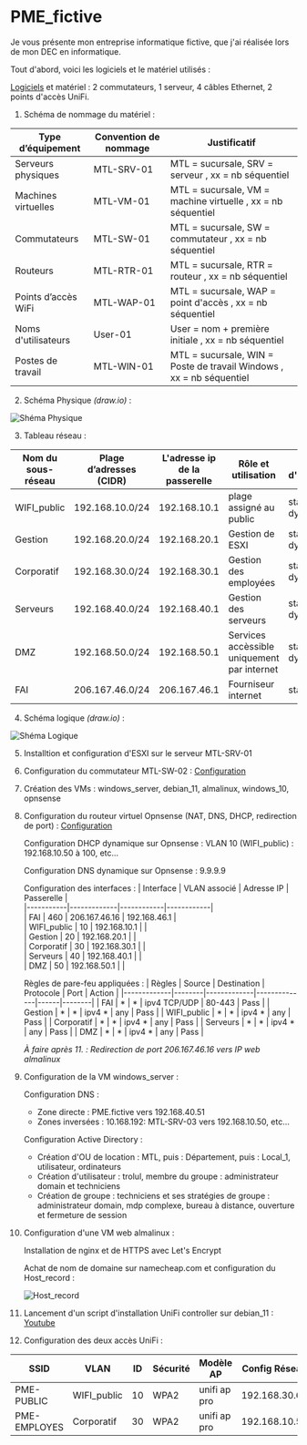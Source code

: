 # PME_fictive

Je vous présente mon entreprise informatique fictive, que j'ai réalisée lors de mon DEC en informatique.

Tout d'abord, voici les logiciels et le matériel utilisés :

[Logiciels](https://github.com/trolul/PME_fictive/blob/main/Besoins%20logiciels.markdown) et matériel : 2 commutateurs, 1 serveur, 4 câbles Ethernet, 2 points d'accès UniFi.

1. Schéma de nommage du matériel :

| **Type d’équipement** | **Convention de nommage** | **Justificatif** |
|----------------------|------------------------|------------------------|
| Serveurs physiques  | MTL-SRV-01 | MTL = sucursale,  SRV = serveur , xx = nb séquentiel |
| Machines virtuelles | MTL-VM-01 | MTL = sucursale,  VM = machine virtuelle , xx = nb séquentiel |
| Commutateurs        | MTL-SW-01 | MTL = sucursale,   SW = commutateur , xx = nb séquentiel |
| Routeurs            | MTL-RTR-01 | MTL = sucursale,  RTR = routeur , xx = nb séquentiel |
| Points d’accès WiFi | MTL-WAP-01 | MTL = sucursale,  WAP = point d'accès , xx = nb séquentiel |
| Noms d'utilisateurs | User-01 | User = nom + première initiale , xx = nb séquentiel |
| Postes de travail | MTL-WIN-01 |  MTL = sucursale,  WIN = Poste de travail Windows , xx = nb séquentiel |

2. Schéma Physique _(draw.io)_ :

![Shéma Physique](https://github.com/user-attachments/assets/c44b668b-45a7-4f7f-b311-7b435983edd1)

3. Tableau réseau : 

| **Nom du sous-réseau** | **Plage d’adresses (CIDR)** | **L'adresse ip de la passerelle** | **Rôle et utilisation** | **Mode d'attribution** | **id du VLAN** |
|--------|--------|-----|---|---|---|
| WIFI_public | 192.168.10.0/24 | 192.168.10.1 | plage assigné au public | statique et dynamique | 10 |
| Gestion | 192.168.20.0/24  | 192.168.20.1  | Gestion de ESXI | statique et dynamique | 20 |
| Corporatif | 192.168.30.0/24  | 192.168.30.1  | Gestion des employées | statique et dynamique | 30 |
| Serveurs | 192.168.40.0/24  | 192.168.40.1  | Gestion des serveurs | statique et dynamique | 40 |
| DMZ | 192.168.50.0/24 |  192.168.50.1 | Services accèssible uniquement par internet  | statique et dynamique | 50 |
| FAI | 206.167.46.0/24 |  206.167.46.1 | Fourniseur internet  | statique | 460 |

4. Schéma logique _(draw.io)_ :

![Shéma Logique](https://github.com/user-attachments/assets/ab12eb7c-b429-4fd6-8e51-67dae18de049)

5. Installtion et configuration d'ESXI sur le serveur MTL-SRV-01

6. Configuration du commutateur MTL-SW-02 :
   [Configuration](https://github.com/trolul/PME_fictive/blob/main/startup-config.txt)

7. Création des VMs : windows_server, debian_11, almalinux, windows_10, opnsense

8. Configuration du routeur virtuel Opnsense (NAT, DNS, DHCP, redirection de port) :
    [Configuration](https://github.com/trolul/PME_fictive/blob/main/config-OPNsense.localdomain.xml)

   Configuration DHCP dynamique sur Opnsense : VLAN 10 (WIFI_public) : 192.168.10.50 à 100, etc...

   Configuration DNS dynamique sur Opnsense : 9.9.9.9

   Configuration des interfaces :
   | Interface | VLAN associé | Adresse IP | Passerelle |  
   |-----------|-------------|------------|------------|  
   | FAI            |       460     |      206.167.46.16     | 192.168.46.1 |  
   | WIFI_public    |       10      |      192.168.10.1      |              |  
   | Gestion        |       20      |      192.168.20.1      |              |  
   | Corporatif     |       30      |      192.168.30.1      |              |  
   | Serveurs       |       40      |      192.168.40.1      |              |  
   | DMZ            |       50      |      192.168.50.1     |              |  

   Règles de pare-feu appliquées :
   | Règles      | Source | Destination | Protocole    | Port | Action |
   |-------------|--------|-------------|--------------|------|--------|
   | FAI  | *     | *                 | ipv4 TCP/UDP | 80-443   | Pass   |
   | Gestion  | *     | *          | ipv4 * | any             | Pass   |
   | WIFI_public | * | *         | ipv4 * | any    | Pass   |
   | Corporatif  | *    | *     | ipv4 * | any    | Pass   |
   | Serveurs  | *     | *         | ipv4 * | any             | Pass   |
   | DMZ  | *     | *                   | ipv4 * | any         | Pass   |

   _À faire après 11. : Redirection de port 206.167.46.16 vers IP web almalinux_

9. Configuration de la VM windows_server :

   Configuration DNS :
      - Zone directe : PME.fictive vers 192.168.40.51
      - Zones inversées : 10.168.192: MTL-SRV-03 vers 192.168.10.50, etc...

   Configuration Active Directory :
      - Création d'OU de location : MTL, puis : Département, puis : Local_1, utilisateur, ordinateurs
      - Création d'utilisateur : trolul, membre du groupe : administrateur domain et techniciens
      - Création de groupe : techniciens et ses stratégies de groupe : administrateur domain, mdp complexe, bureau à distance, ouverture et fermeture de session

10. Configuration d'une VM web almalinux :
    
    Installation de nginx et de HTTPS avec Let's Encrypt
    
    Achat de nom de domaine sur namecheap.com et configuration du Host_record :
    
    ![Host_record](https://github.com/trolul/PME_fictive/blob/main/dns_record.png)

11. Lancement d'un script d'installation UniFi controller sur debian_11 :
   [Youtube](https://www.youtube.com/watch?v=LP4dIl8Y_Xw)

12. Configuration des deux accès UniFi :

   | SSID | VLAN | ID | Sécurité | Modèle AP | Config Réseau |
   | --- | --- | --- | --- | --- | --- |
   | PME-PUBLIC | WIFI_public | 10 | WPA2 | unifi ap pro | 192.168.30.61 |
   | PME-EMPLOYES | Corporatif | 30 | WPA2 | unifi ap pro | 192.168.10.54 |
